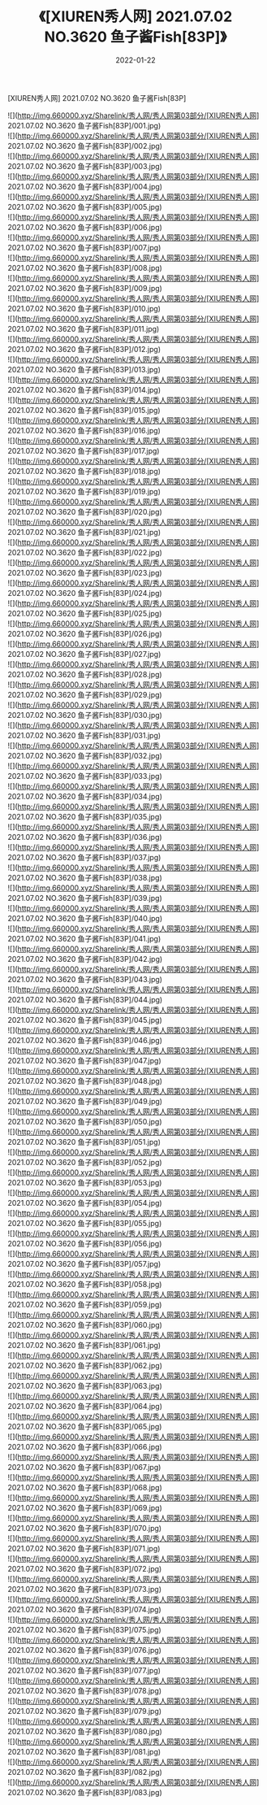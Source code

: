 ﻿---
layout: post
title:  《[XIUREN秀人网] 2021.07.02 NO.3620 鱼子酱Fish[83P]》
date:   2022-01-22
img: http://img.660000.xyz/Sharelink/秀人网/秀人网第03部分/[XIUREN秀人网] 2021.07.02 NO.3620 鱼子酱Fish[83P]/000.jpg
categories: [美女, 清纯, 唯美]
---

[XIUREN秀人网] 2021.07.02 NO.3620 鱼子酱Fish[83P]

  ![](http://img.660000.xyz/Sharelink/秀人网/秀人网第03部分/[XIUREN秀人网] 2021.07.02 NO.3620 鱼子酱Fish[83P]/001.jpg) <br> ![](http://img.660000.xyz/Sharelink/秀人网/秀人网第03部分/[XIUREN秀人网] 2021.07.02 NO.3620 鱼子酱Fish[83P]/002.jpg) <br> ![](http://img.660000.xyz/Sharelink/秀人网/秀人网第03部分/[XIUREN秀人网] 2021.07.02 NO.3620 鱼子酱Fish[83P]/003.jpg) <br> ![](http://img.660000.xyz/Sharelink/秀人网/秀人网第03部分/[XIUREN秀人网] 2021.07.02 NO.3620 鱼子酱Fish[83P]/004.jpg) <br> ![](http://img.660000.xyz/Sharelink/秀人网/秀人网第03部分/[XIUREN秀人网] 2021.07.02 NO.3620 鱼子酱Fish[83P]/005.jpg) <br> ![](http://img.660000.xyz/Sharelink/秀人网/秀人网第03部分/[XIUREN秀人网] 2021.07.02 NO.3620 鱼子酱Fish[83P]/006.jpg) <br> ![](http://img.660000.xyz/Sharelink/秀人网/秀人网第03部分/[XIUREN秀人网] 2021.07.02 NO.3620 鱼子酱Fish[83P]/007.jpg) <br> ![](http://img.660000.xyz/Sharelink/秀人网/秀人网第03部分/[XIUREN秀人网] 2021.07.02 NO.3620 鱼子酱Fish[83P]/008.jpg) <br> ![](http://img.660000.xyz/Sharelink/秀人网/秀人网第03部分/[XIUREN秀人网] 2021.07.02 NO.3620 鱼子酱Fish[83P]/009.jpg) <br> ![](http://img.660000.xyz/Sharelink/秀人网/秀人网第03部分/[XIUREN秀人网] 2021.07.02 NO.3620 鱼子酱Fish[83P]/010.jpg) <br> ![](http://img.660000.xyz/Sharelink/秀人网/秀人网第03部分/[XIUREN秀人网] 2021.07.02 NO.3620 鱼子酱Fish[83P]/011.jpg) <br> ![](http://img.660000.xyz/Sharelink/秀人网/秀人网第03部分/[XIUREN秀人网] 2021.07.02 NO.3620 鱼子酱Fish[83P]/012.jpg) <br> ![](http://img.660000.xyz/Sharelink/秀人网/秀人网第03部分/[XIUREN秀人网] 2021.07.02 NO.3620 鱼子酱Fish[83P]/013.jpg) <br> ![](http://img.660000.xyz/Sharelink/秀人网/秀人网第03部分/[XIUREN秀人网] 2021.07.02 NO.3620 鱼子酱Fish[83P]/014.jpg) <br> ![](http://img.660000.xyz/Sharelink/秀人网/秀人网第03部分/[XIUREN秀人网] 2021.07.02 NO.3620 鱼子酱Fish[83P]/015.jpg) <br> ![](http://img.660000.xyz/Sharelink/秀人网/秀人网第03部分/[XIUREN秀人网] 2021.07.02 NO.3620 鱼子酱Fish[83P]/016.jpg) <br> ![](http://img.660000.xyz/Sharelink/秀人网/秀人网第03部分/[XIUREN秀人网] 2021.07.02 NO.3620 鱼子酱Fish[83P]/017.jpg) <br> ![](http://img.660000.xyz/Sharelink/秀人网/秀人网第03部分/[XIUREN秀人网] 2021.07.02 NO.3620 鱼子酱Fish[83P]/018.jpg) <br> ![](http://img.660000.xyz/Sharelink/秀人网/秀人网第03部分/[XIUREN秀人网] 2021.07.02 NO.3620 鱼子酱Fish[83P]/019.jpg) <br> ![](http://img.660000.xyz/Sharelink/秀人网/秀人网第03部分/[XIUREN秀人网] 2021.07.02 NO.3620 鱼子酱Fish[83P]/020.jpg) <br> ![](http://img.660000.xyz/Sharelink/秀人网/秀人网第03部分/[XIUREN秀人网] 2021.07.02 NO.3620 鱼子酱Fish[83P]/021.jpg) <br> ![](http://img.660000.xyz/Sharelink/秀人网/秀人网第03部分/[XIUREN秀人网] 2021.07.02 NO.3620 鱼子酱Fish[83P]/022.jpg) <br> ![](http://img.660000.xyz/Sharelink/秀人网/秀人网第03部分/[XIUREN秀人网] 2021.07.02 NO.3620 鱼子酱Fish[83P]/023.jpg) <br> ![](http://img.660000.xyz/Sharelink/秀人网/秀人网第03部分/[XIUREN秀人网] 2021.07.02 NO.3620 鱼子酱Fish[83P]/024.jpg) <br> ![](http://img.660000.xyz/Sharelink/秀人网/秀人网第03部分/[XIUREN秀人网] 2021.07.02 NO.3620 鱼子酱Fish[83P]/025.jpg) <br> ![](http://img.660000.xyz/Sharelink/秀人网/秀人网第03部分/[XIUREN秀人网] 2021.07.02 NO.3620 鱼子酱Fish[83P]/026.jpg) <br> ![](http://img.660000.xyz/Sharelink/秀人网/秀人网第03部分/[XIUREN秀人网] 2021.07.02 NO.3620 鱼子酱Fish[83P]/027.jpg) <br> ![](http://img.660000.xyz/Sharelink/秀人网/秀人网第03部分/[XIUREN秀人网] 2021.07.02 NO.3620 鱼子酱Fish[83P]/028.jpg) <br> ![](http://img.660000.xyz/Sharelink/秀人网/秀人网第03部分/[XIUREN秀人网] 2021.07.02 NO.3620 鱼子酱Fish[83P]/029.jpg) <br> ![](http://img.660000.xyz/Sharelink/秀人网/秀人网第03部分/[XIUREN秀人网] 2021.07.02 NO.3620 鱼子酱Fish[83P]/030.jpg) <br> ![](http://img.660000.xyz/Sharelink/秀人网/秀人网第03部分/[XIUREN秀人网] 2021.07.02 NO.3620 鱼子酱Fish[83P]/031.jpg) <br> ![](http://img.660000.xyz/Sharelink/秀人网/秀人网第03部分/[XIUREN秀人网] 2021.07.02 NO.3620 鱼子酱Fish[83P]/032.jpg) <br> ![](http://img.660000.xyz/Sharelink/秀人网/秀人网第03部分/[XIUREN秀人网] 2021.07.02 NO.3620 鱼子酱Fish[83P]/033.jpg) <br> ![](http://img.660000.xyz/Sharelink/秀人网/秀人网第03部分/[XIUREN秀人网] 2021.07.02 NO.3620 鱼子酱Fish[83P]/034.jpg) <br> ![](http://img.660000.xyz/Sharelink/秀人网/秀人网第03部分/[XIUREN秀人网] 2021.07.02 NO.3620 鱼子酱Fish[83P]/035.jpg) <br> ![](http://img.660000.xyz/Sharelink/秀人网/秀人网第03部分/[XIUREN秀人网] 2021.07.02 NO.3620 鱼子酱Fish[83P]/036.jpg) <br> ![](http://img.660000.xyz/Sharelink/秀人网/秀人网第03部分/[XIUREN秀人网] 2021.07.02 NO.3620 鱼子酱Fish[83P]/037.jpg) <br> ![](http://img.660000.xyz/Sharelink/秀人网/秀人网第03部分/[XIUREN秀人网] 2021.07.02 NO.3620 鱼子酱Fish[83P]/038.jpg) <br> ![](http://img.660000.xyz/Sharelink/秀人网/秀人网第03部分/[XIUREN秀人网] 2021.07.02 NO.3620 鱼子酱Fish[83P]/039.jpg) <br> ![](http://img.660000.xyz/Sharelink/秀人网/秀人网第03部分/[XIUREN秀人网] 2021.07.02 NO.3620 鱼子酱Fish[83P]/040.jpg) <br> ![](http://img.660000.xyz/Sharelink/秀人网/秀人网第03部分/[XIUREN秀人网] 2021.07.02 NO.3620 鱼子酱Fish[83P]/041.jpg) <br> ![](http://img.660000.xyz/Sharelink/秀人网/秀人网第03部分/[XIUREN秀人网] 2021.07.02 NO.3620 鱼子酱Fish[83P]/042.jpg) <br> ![](http://img.660000.xyz/Sharelink/秀人网/秀人网第03部分/[XIUREN秀人网] 2021.07.02 NO.3620 鱼子酱Fish[83P]/043.jpg) <br> ![](http://img.660000.xyz/Sharelink/秀人网/秀人网第03部分/[XIUREN秀人网] 2021.07.02 NO.3620 鱼子酱Fish[83P]/044.jpg) <br> ![](http://img.660000.xyz/Sharelink/秀人网/秀人网第03部分/[XIUREN秀人网] 2021.07.02 NO.3620 鱼子酱Fish[83P]/045.jpg) <br> ![](http://img.660000.xyz/Sharelink/秀人网/秀人网第03部分/[XIUREN秀人网] 2021.07.02 NO.3620 鱼子酱Fish[83P]/046.jpg) <br> ![](http://img.660000.xyz/Sharelink/秀人网/秀人网第03部分/[XIUREN秀人网] 2021.07.02 NO.3620 鱼子酱Fish[83P]/047.jpg) <br> ![](http://img.660000.xyz/Sharelink/秀人网/秀人网第03部分/[XIUREN秀人网] 2021.07.02 NO.3620 鱼子酱Fish[83P]/048.jpg) <br> ![](http://img.660000.xyz/Sharelink/秀人网/秀人网第03部分/[XIUREN秀人网] 2021.07.02 NO.3620 鱼子酱Fish[83P]/049.jpg) <br> ![](http://img.660000.xyz/Sharelink/秀人网/秀人网第03部分/[XIUREN秀人网] 2021.07.02 NO.3620 鱼子酱Fish[83P]/050.jpg) <br> ![](http://img.660000.xyz/Sharelink/秀人网/秀人网第03部分/[XIUREN秀人网] 2021.07.02 NO.3620 鱼子酱Fish[83P]/051.jpg) <br> ![](http://img.660000.xyz/Sharelink/秀人网/秀人网第03部分/[XIUREN秀人网] 2021.07.02 NO.3620 鱼子酱Fish[83P]/052.jpg) <br> ![](http://img.660000.xyz/Sharelink/秀人网/秀人网第03部分/[XIUREN秀人网] 2021.07.02 NO.3620 鱼子酱Fish[83P]/053.jpg) <br> ![](http://img.660000.xyz/Sharelink/秀人网/秀人网第03部分/[XIUREN秀人网] 2021.07.02 NO.3620 鱼子酱Fish[83P]/054.jpg) <br> ![](http://img.660000.xyz/Sharelink/秀人网/秀人网第03部分/[XIUREN秀人网] 2021.07.02 NO.3620 鱼子酱Fish[83P]/055.jpg) <br> ![](http://img.660000.xyz/Sharelink/秀人网/秀人网第03部分/[XIUREN秀人网] 2021.07.02 NO.3620 鱼子酱Fish[83P]/056.jpg) <br> ![](http://img.660000.xyz/Sharelink/秀人网/秀人网第03部分/[XIUREN秀人网] 2021.07.02 NO.3620 鱼子酱Fish[83P]/057.jpg) <br> ![](http://img.660000.xyz/Sharelink/秀人网/秀人网第03部分/[XIUREN秀人网] 2021.07.02 NO.3620 鱼子酱Fish[83P]/058.jpg) <br> ![](http://img.660000.xyz/Sharelink/秀人网/秀人网第03部分/[XIUREN秀人网] 2021.07.02 NO.3620 鱼子酱Fish[83P]/059.jpg) <br> ![](http://img.660000.xyz/Sharelink/秀人网/秀人网第03部分/[XIUREN秀人网] 2021.07.02 NO.3620 鱼子酱Fish[83P]/060.jpg) <br> ![](http://img.660000.xyz/Sharelink/秀人网/秀人网第03部分/[XIUREN秀人网] 2021.07.02 NO.3620 鱼子酱Fish[83P]/061.jpg) <br> ![](http://img.660000.xyz/Sharelink/秀人网/秀人网第03部分/[XIUREN秀人网] 2021.07.02 NO.3620 鱼子酱Fish[83P]/062.jpg) <br> ![](http://img.660000.xyz/Sharelink/秀人网/秀人网第03部分/[XIUREN秀人网] 2021.07.02 NO.3620 鱼子酱Fish[83P]/063.jpg) <br> ![](http://img.660000.xyz/Sharelink/秀人网/秀人网第03部分/[XIUREN秀人网] 2021.07.02 NO.3620 鱼子酱Fish[83P]/064.jpg) <br> ![](http://img.660000.xyz/Sharelink/秀人网/秀人网第03部分/[XIUREN秀人网] 2021.07.02 NO.3620 鱼子酱Fish[83P]/065.jpg) <br> ![](http://img.660000.xyz/Sharelink/秀人网/秀人网第03部分/[XIUREN秀人网] 2021.07.02 NO.3620 鱼子酱Fish[83P]/066.jpg) <br> ![](http://img.660000.xyz/Sharelink/秀人网/秀人网第03部分/[XIUREN秀人网] 2021.07.02 NO.3620 鱼子酱Fish[83P]/067.jpg) <br> ![](http://img.660000.xyz/Sharelink/秀人网/秀人网第03部分/[XIUREN秀人网] 2021.07.02 NO.3620 鱼子酱Fish[83P]/068.jpg) <br> ![](http://img.660000.xyz/Sharelink/秀人网/秀人网第03部分/[XIUREN秀人网] 2021.07.02 NO.3620 鱼子酱Fish[83P]/069.jpg) <br> ![](http://img.660000.xyz/Sharelink/秀人网/秀人网第03部分/[XIUREN秀人网] 2021.07.02 NO.3620 鱼子酱Fish[83P]/070.jpg) <br> ![](http://img.660000.xyz/Sharelink/秀人网/秀人网第03部分/[XIUREN秀人网] 2021.07.02 NO.3620 鱼子酱Fish[83P]/071.jpg) <br> ![](http://img.660000.xyz/Sharelink/秀人网/秀人网第03部分/[XIUREN秀人网] 2021.07.02 NO.3620 鱼子酱Fish[83P]/072.jpg) <br> ![](http://img.660000.xyz/Sharelink/秀人网/秀人网第03部分/[XIUREN秀人网] 2021.07.02 NO.3620 鱼子酱Fish[83P]/073.jpg) <br> ![](http://img.660000.xyz/Sharelink/秀人网/秀人网第03部分/[XIUREN秀人网] 2021.07.02 NO.3620 鱼子酱Fish[83P]/074.jpg) <br> ![](http://img.660000.xyz/Sharelink/秀人网/秀人网第03部分/[XIUREN秀人网] 2021.07.02 NO.3620 鱼子酱Fish[83P]/075.jpg) <br> ![](http://img.660000.xyz/Sharelink/秀人网/秀人网第03部分/[XIUREN秀人网] 2021.07.02 NO.3620 鱼子酱Fish[83P]/076.jpg) <br> ![](http://img.660000.xyz/Sharelink/秀人网/秀人网第03部分/[XIUREN秀人网] 2021.07.02 NO.3620 鱼子酱Fish[83P]/077.jpg) <br> ![](http://img.660000.xyz/Sharelink/秀人网/秀人网第03部分/[XIUREN秀人网] 2021.07.02 NO.3620 鱼子酱Fish[83P]/078.jpg) <br> ![](http://img.660000.xyz/Sharelink/秀人网/秀人网第03部分/[XIUREN秀人网] 2021.07.02 NO.3620 鱼子酱Fish[83P]/079.jpg) <br> ![](http://img.660000.xyz/Sharelink/秀人网/秀人网第03部分/[XIUREN秀人网] 2021.07.02 NO.3620 鱼子酱Fish[83P]/080.jpg) <br> ![](http://img.660000.xyz/Sharelink/秀人网/秀人网第03部分/[XIUREN秀人网] 2021.07.02 NO.3620 鱼子酱Fish[83P]/081.jpg) <br> ![](http://img.660000.xyz/Sharelink/秀人网/秀人网第03部分/[XIUREN秀人网] 2021.07.02 NO.3620 鱼子酱Fish[83P]/082.jpg) <br> ![](http://img.660000.xyz/Sharelink/秀人网/秀人网第03部分/[XIUREN秀人网] 2021.07.02 NO.3620 鱼子酱Fish[83P]/083.jpg) <br>